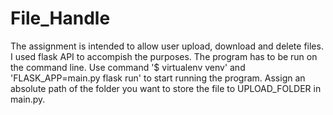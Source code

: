 # File_Handle

The assignment is intended to allow user upload, download and delete files.
I used flask API to accompish the purposes.
The program has to be run on the command line.
Use command '$ virtualenv venv' and 'FLASK_APP=main.py flask run' to start running the program.
Assign an absolute path of the folder you want to store the file to UPLOAD_FOLDER in main.py.
